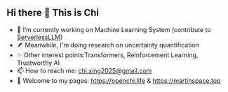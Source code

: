 ## Hi there 👋 This is Chi

- 🔭 I’m currently working on Machine Learning System (contribute to [ServerlessLLM](https://github.com/ServerlessLLM/ServerlessLLM))
- 🪶 Meanwhile, I'm doing research on uncertainty quantification
- ✨ Other interest points:Transformers, Reinforcement Learning, Trustworthy AI
- 📫 How to reach me: chi.xing2025@gmail.com
- 🔎 Welcome to my pages: https://openchi.life & https://martinspace.top


